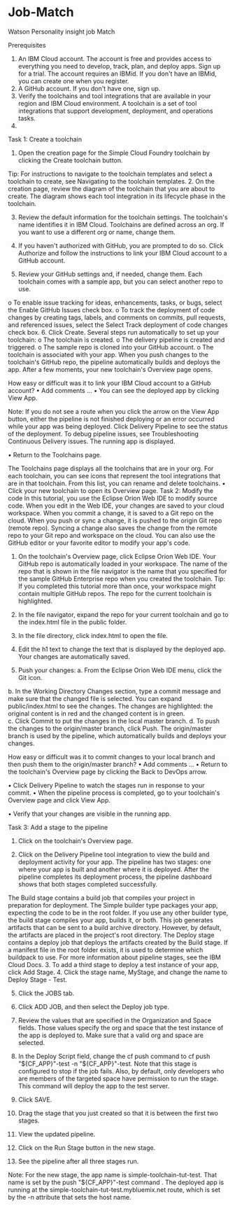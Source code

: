 # Job-Match
Watson Personality insight job Match


Prerequisites

1.	An IBM Cloud account. The account is free and provides access to everything you need to develop, track, plan, and deploy apps. Sign up for a trial. The account requires an IBMid. If you don't have an IBMid, you can create one when you register.
2.	A GitHub account. If you don't have one, sign up.
3.	Verify the toolchains and tool integrations that are available in your region and IBM Cloud environment. A toolchain is a set of tool integrations that support development, deployment, and operations tasks.
3.	

Task 1: Create a toolchain

1.	Open the creation page for the Simple Cloud Foundry toolchain by clicking the Create toolchain button. 
 
Tip: For instructions to navigate to the toolchain templates and select a toolchain to create, see Navigating to the toolchain templates.
2.	On the creation page, review the diagram of the toolchain that you are about to create. The diagram shows each tool integration in its lifecycle phase in the toolchain.
 
3.	Review the default information for the toolchain settings. The toolchain's name identifies it in IBM Cloud. Toolchains are defined across an org. If you want to use a different org or name, change them.
4.	If you haven't authorized with GitHub, you are prompted to do so. Click Authorize and follow the instructions to link your IBM Cloud account to a GitHub account.
 
5.	Review your GitHub settings and, if needed, change them. Each toolchain comes with a sample app, but you can select another repo to use.
 
o	To enable issue tracking for ideas, enhancements, tasks, or bugs, select the Enable GitHub Issues check box.
o	To track the deployment of code changes by creating tags, labels, and comments on commits, pull requests, and referenced issues, select the Select Track deployment of code changes check box.
6.	Click Create. Several steps run automatically to set up your toolchain:
o	The toolchain is created.
o	The delivery pipeline is created and triggered.
o	The sample repo is cloned into your GitHub account.
o	The toolchain is associated with your app. When you push changes to the toolchain's GitHub repo, the pipeline automatically builds and deploys the app.
After a few moments, your new toolchain's Overview page opens.
 
 
How easy or difficult was it to link your IBM Cloud account to a GitHub account? 
•  Add comments ... 
•  You can see the deployed app by clicking View App.
 
Note: If you do not see a route when you click the arrow on the View App button, either the pipeline is not finished deploying or an error occurred while your app was being deployed. Click Delivery Pipeline to see the status of the deployment. To debug pipeline issues, see Troubleshooting Continuous Delivery issues.
The running app is displayed.
 
•  Return to the Toolchains page.
 
The Toolchains page displays all the toolchains that are in your org. For each toolchain, you can see icons that represent the tool integrations that are in that toolchain. From this list, you can rename and delete toolchains.
•  Click your new toolchain to open its Overview page.
Task 2: Modify the code
In this tutorial, you use the Eclipse Orion Web IDE to modify source code. When you edit in the Web IDE, your changes are saved to your cloud workspace. When you commit a change, it is saved to a Git repo on the cloud. When you push or sync a change, it is pushed to the origin Git repo (remote repo). Syncing a change also saves the change from the remote repo to your Git repo and workspace on the cloud.
You can also use the GitHub editor or your favorite editor to modify your app's code.
1.	On the toolchain's Overview page, click Eclipse Orion Web IDE. Your GitHub repo is automatically loaded in your workspace. The name of the repo that is shown in the file navigator is the name that you specified for the sample GitHub Enterprise repo when you created the toolchain.
Tip: If you completed this tutorial more than once, your workspace might contain multiple GitHub repos. The repo for the current toolchain is highlighted.
 
2.	In the file navigator, expand the repo for your current toolchain and go to the index.html file in the public folder.
 
3.	In the file directory, click index.html to open the file.
 
4.	Edit the h1 text to change the text that is displayed by the deployed app. Your changes are automatically saved.
 
5.	Push your changes:
a. From the Eclipse Orion Web IDE menu, click the Git icon.
 
b. In the Working Directory Changes section, type a commit message and make sure that the changed file is selected. You can expand public/index.html to see the changes. The changes are highlighted: the original content is in red and the changed content is in green.  
c. Click Commit to put the changes in the local master branch.
d. To push the changes to the origin/master branch, click Push. The origin/master branch is used by the pipeline, which automatically builds and deploys your changes.
 
 
How easy or difficult was it to commit changes to your local branch and then push them to the origin/master branch?
•  Add comments ... 
•  Return to the toolchain's Overview page by clicking the Back to DevOps arrow.
 
•  Click Delivery Pipeline to watch the stages run in response to your commit.
•  When the pipeline process is completed, go to your toolchain's Overview page and click View App.
 
•  Verify that your changes are visible in the running app.
 
 
Task 3: Add a stage to the pipeline

1.	Click on the toolchain's Overview page.
 
2.	Click on the Delivery Pipeline tool integration to view the build and deployment activity for your app. The pipeline has two stages: one where your app is built and another where it is deployed. After the pipeline completes its deployment process, the pipeline dashboard shows that both stages completed successfully.
 
The Build stage contains a build job that compiles your project in preparation for deployment. The Simple builder type packages your app, expecting the code to be in the root folder. If you use any other builder type, the build stage compiles your app, builds it, or both. This job generates artifacts that can be sent to a build archive directory. However, by default, the artifacts are placed in the project's root directory. 
The Deploy stage contains a deploy job that deploys the artifacts created by the Build stage. If a manifest file in the root folder exists, it is used to determine which buildpack to use. For more information about pipeline stages, see the IBM Cloud Docs.
3.	To add a third stage to deploy a test instance of your app, click Add Stage.
4.	Click the stage name, MyStage, and change the name to Deploy Stage - Test.
 
5.	Click the JOBS tab.

6.	Click ADD JOB, and then select the Deploy job type.
 
7.	Review the values that are specified in the Organization and Space fields. Those values specify the org and space that the test instance of the app is deployed to. Make sure that a valid org and space are selected.
 
8.	In the Deploy Script field, change the cf push command to cf push "${CF_APP}"-test -n "${CF_APP}"-test. Note that this stage is configured to stop if the job fails. Also, by default, only developers who are members of the targeted space have permission to run the stage. 
This command will deploy the app to the test server.
 
9.	Click SAVE.
10.	Drag the stage that you just created so that it is between the first two stages.
 
11.	View the updated pipeline.
 
12.	Click on the Run Stage button in the new stage.
 
13.	See the pipeline after all three stages run.
 
Note: For the new stage, the app name is simple-toolchain-tut-test. That name is set by the push "${CF_APP}"-test command . The deployed app is running at the simple-toolchain-tut-test.mybluemix.net route, which is set by the -n attribute that sets the host name.

